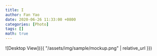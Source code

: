 ```yaml
---
title: I
author: Fan Yao
date: 2020-06-26 11:33:00 +0800
categories: [Photo]
tags: []
math: true
---
```



![Desktop View]({{ "/assets/img/sample/mockup.png" | relative_url }})


